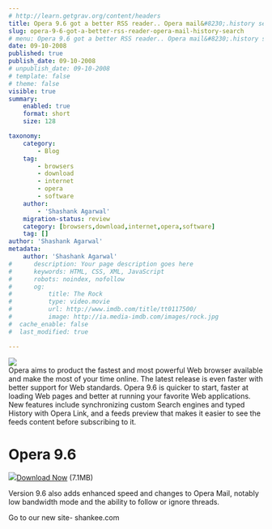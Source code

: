 ```yaml
---
# http://learn.getgrav.org/content/headers
title: Opera 9.6 got a better RSS reader.. Opera mail&#8230;.history search
slug: opera-9-6-got-a-better-rss-reader-opera-mail-history-search
# menu: Opera 9.6 got a better RSS reader.. Opera mail&#8230;.history search
date: 09-10-2008
published: true
publish_date: 09-10-2008
# unpublish_date: 09-10-2008
# template: false
# theme: false
visible: true
summary:
    enabled: true
    format: short
    size: 128

taxonomy:
    category:
        - Blog
    tag:
        - browsers
        - download
        - internet
        - opera
        - software
    author:
        - 'Shashank Agarwal'
    migration-status: review
    category: [browsers,download,internet,opera,software]
    tag: []
author: 'Shashank Agarwal'
metadata:
    author: 'Shashank Agarwal'
#      description: Your page description goes here
#      keywords: HTML, CSS, XML, JavaScript
#      robots: noindex, nofollow
#      og:
#          title: The Rock
#          type: video.movie
#          url: http://www.imdb.com/title/tt0117500/
#          image: http://ia.media-imdb.com/images/rock.jpg
#  cache_enable: false
#  last_modified: true

---
```


[![](http://1.bp.blogspot.com/_V2JZuLkPrjQ/SO4oByeRe8I/AAAAAAAADnQ/Fzs65sY0ArA/s320/spotlight_opera.jpg)](http://1.bp.blogspot.com/_V2JZuLkPrjQ/SO4oByeRe8I/AAAAAAAADnQ/Fzs65sY0ArA/s1600-h/spotlight_opera.jpg)  
Opera aims to product the fastest and most powerful Web browser available and make the most of your time online. The latest release is even faster with better support for Web standards. Opera 9.6 is quicker to start, faster at loading Web pages and better at running your favorite Web applications. New features include synchronizing custom Search engines and typed History with Opera Link, and a feeds preview that makes it easier to see the feeds content before subscribing to it.

# Opera 9.6

 

 [![](http://i.i.com.com/cnwk.1d/i/tron/download/dlNowGrn.gif)](http://dw.com.com/redir?edId=3&siteId=4&oId=3000-2356_4-10005498&ontId=2356_4&spi=3fa755300b2dacbd50cefb7d5b570429&lop=btn&tag=tdw_dlicon&ltype=dl_dlnow&pid=10893567&mfgId=51466&merId=51466&pguid=8m6edQoPjF0AAB1guOAAAABv&destUrl=http%3A%2F%2Fwww.download.com%2F3001-2356_4-10893567.html%3Fspi%3D3fa755300b2dacbd50cefb7d5b570429)[Download Now](http://dw.com.com/redir?edId=3&siteId=4&oId=3000-2356_4-10005498&ontId=2356_4&spi=3fa755300b2dacbd50cefb7d5b570429&lop=link&tag=tdw_dltext&ltype=dl_dlnow&pid=10893567&mfgId=51466&merId=51466&pguid=8m6edQoPjF0AAB1guOAAAABv&destUrl=http%3A%2F%2Fwww.download.com%2F3001-2356_4-10893567.html%3Fspi%3D3fa755300b2dacbd50cefb7d5b570429) (7.1MB) 



Version 9.6 also adds enhanced speed and changes to Opera Mail, notably low bandwidth mode and the ability to follow or ignore threads.

Go to our new site- shankee.com
